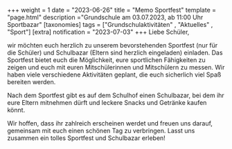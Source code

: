 +++
weight = 1
date = "2023-06-26"
title = "Memo Sportfest"
template = "page.html"
description ="Grundschule am 03.07.2023, ab 11:00 Uhr Sportbazar"
[taxonomies]
tags = ["Grundschulaktivitäten" , "Aktuelles" , "Sport"]
[extra]
notification = "2023-07-03"
+++
Liebe Schüler,

wir möchten euch herzlich zu unserem bevorstehenden Sportfest (nur für die Schüler) und Schulbazar (Eltern sind herzlich eingeladen) einladen. Das Sportfest bietet euch die Möglichkeit, eure sportlichen Fähigkeiten zu zeigen und euch mit euren Mitschülerinnen und Mitschülern zu messen. Wir haben viele verschiedene Aktivitäten geplant, die euch sicherlich viel Spaß bereiten werden.

Nach dem Sportfest gibt es auf dem Schulhof einen Schulbazar, bei dem ihr eure Eltern mitnehmen dürft und leckere Snacks und Getränke kaufen könnt.

Wir hoffen, dass ihr zahlreich erscheinen werdet und freuen uns darauf, gemeinsam mit euch einen schönen Tag zu verbringen. Lasst uns zusammen ein tolles Sportfest und Schulbazar erleben!

